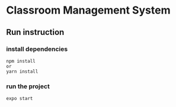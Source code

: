# Classroom Management System

## Run instruction

### install dependencies

```
npm install
or
yarn install
```

### run the project

```
expo start
```
